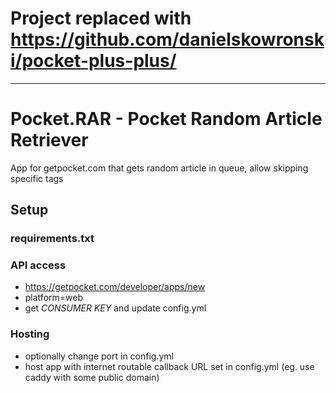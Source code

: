 # Project replaced with https://github.com/danielskowronski/pocket-plus-plus/

---
# Pocket.RAR - Pocket Random Article Retriever
App for getpocket.com that gets random article in queue, allow skipping specific tags

## Setup

### requirements.txt

### API access
* https://getpocket.com/developer/apps/new
* platform=web
* get *CONSUMER KEY* and update config.yml

### Hosting
* optionally change port in config.yml
* host app with internet routable callback URL set in config.yml (eg. use caddy with some public domain)
